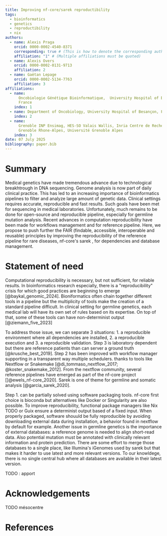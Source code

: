 ```yaml
---
title: Improving nf-core/sarek reproductibility
tags:
  - bioinformatics
  - genetics
  - reproductibility
  - nix
authors:
  - name: Alexis Praga
    orcid: 0000-0002-4540-8371
    corresponding: true # (This is how to denote the corresponding author)
    affiliation: "1" # (Multiple affiliations must be quoted)
  - name: Alexis Overs
    orcid: 0000-0002-0131-9713
    affiliation: 2
  - name: Gaëtan Lepage
    orcid: 0000-0002-5134-7763
    affiliation: 3
affiliations:
  - name:
      Oncobiologie Génétique Bioinformatique,  University Hospital of Besançon,
      France
    index: 1
  - name: Department of Oncobiology, University Hospital of Besançon, France
    index: 2
  - name:
      Grenoble INP Ensimag, HES-SO Valais Wallis, Inria Centre de Recherche
      Grenoble Rhone-Alpes, Université Grenoble Alpes
    index: 3
date: 07 July 2025
bibliography: paper.bib
---
```


# Summary

Medical genetics have made tremendous advance due to technological breakhtrough
in DNA sequencing. Genome analysis is now part of daily clinical practice. This
has led to an increasing importance of bioinformatics pipelines to filter and
analyze large amount of genetic data. Clinical settings requires accurate,
reproducible and fast results. Such goals have been met for sequencing in
medical laboratories. Unfortunately, much remains to be done for open-source and
reproducible pipeline, especially for germline mutation analysis. Recent
advances in computation reproducibility have been made for workflows management
and for reference pipeline. Here, we propose to push further the FAIR (findable,
accessible, interoperable and reusable) principles by improving the
reproducibility of the reference pipeline for rare diseases, nf-core's sarek ,
for dependencies and database management.

# Statement of need

Computational reproducibility is necessary, but not sufficient, for reliable
results. In bioinformatics research especially, there is a "reproducibility"
crisis for which good practices are beginning to emerge [@baykal_genomic_2024].
Bioniformatics often chain together different tools in a pipeline but the
multiplicity of tools make the creation of a standard pipeline difficult. In
clinical setting for germline genetics, each medical lab will have its own set
of rules based on its expertise. On top of that, some of these tools can have
non-determinist output [@ziemann_five_2023]

To address those issue, we can separate 3 situations: 1. a reproducible
environment where all dependencies are installed, 2. a reproducible execution
and 3. a reproducible validation. Step 3 is laboratory dependent but there are
reference patients than can server a ground truth [@krusche_best_2019]. Step 2
has been improved with workflow manager supporting in a transparent way multiple
schedulers. thanks to tools like Nextflow or Snakemake
[@di_tommaso_nextflow_2017; @koster_snakemake_2012]. From the nextflow community,
several reference pipelines have emerged as part of the nf-core project []@ewels_nf-core_2020].
Sarek is one of theme for germline and somatic analysis [@garcia_sarek_2020].

Step 1. can be partially solved using software packaging tools. nf-core first
choice is bioconda but alternatives like Docker or Singularity are also
possible. To improve reproducibility, functional package managers like Nix TODO
or Guix ensure a determinist output based of a fixed input. When properly
packaged, software shouuld be fully reproducible by avoiding downloading
external data during installation, a behavior found in nextflow by default for
example. Another issue in germline genetics is the importance of external
databases: a reference genome is needed to align short-read data. Also potential
mutation must be annotated with clinically relevant information and protein
prediction. There are some effort to merge those databases to a single place,
like Illumina's iGenomes used by sarek but that makes it harder to use latest
and more relevant versions. To our knowldege, there is no single central hub
where all databases are available in their latest version.

TODO : apport

# Acknowledgements

TODO mésocentre

# References
